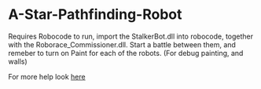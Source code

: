 # A-Star-Pathfinding-Robot

Requires Robocode to run, import the StalkerBot.dll into robocode,
together with the Roborace_Commissioner.dll. Start a battle between them,
and remeber to turn on Paint for each of the robots. (For debug painting,
and walls)

For more help look [here](http://robowiki.net/wiki/Robocode/.NET/Create_a_.NET_robot_with_Visual_Studio)
